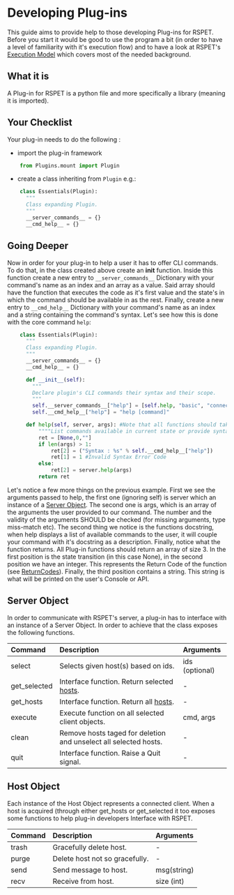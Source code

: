 # Developing Plug-ins

This guide aims to provide help to those developing Plug-ins for RSPET. Before
you start it would be good to use the program a bit (in order to have a level
of familiarity with it's execution flow) and to have a look at RSPET's
[Execution Model](/execution_model) which covers most of the needed background.

## What it is

A Plug-in for RSPET is a python file and more specifically a library (meaning it
is imported).

## Your Checklist

Your plug-in needs to do the following :

* import the plug-in framework
```py
    from Plugins.mount import Plugin
```
* create a class inheriting from `Plugin` e.g.:
```py
    class Essentials(Plugin):
      """
      Class expanding Plugin.
      """
      __server_commands__ = {}
      __cmd_help__ = {}
```

## Going Deeper

Now in order for your plug-in to help a user it has to offer CLI commands. To do
that, in the class created above create an __init__ function. Inside this function
create a new entry to `__server_commands__` Dictionary with your command's name
as an index and an array as a value. Said array should have the function that
executes the code as it's first value and the state's in which the command should
be available in as the rest. Finally, create a new entry to `__cmd_help__`
Dictionary with your command's name as an index and a string containing the
command's syntax. Let's see how this is done with the core command `help`:

```py
    class Essentials(Plugin):
      """
      Class expanding Plugin.
      """
      __server_commands__ = {}
      __cmd_help__ = {}

      def __init__(self):
        """
        Declare plugin's CLI commands their syntax and their scope.
        """
        self.__server_commands__["help"] = [self.help, "basic", "connected", "multiple"]
        self.__cmd_help__["help"] = "help [command]"

      def help(self, server, args): #Note that all functions should take those arguments.
          """"List commands available in current state or provide syntax for a command."""
          ret = [None,0,""]
          if len(args) > 1:
              ret[2] = ("Syntax : %s" % self.__cmd_help__["help"])
              ret[1] = 1 #Invalid Syntax Error Code
          else:
              ret[2] = server.help(args)
          return ret
```

Let's notice a few more things on the previous example. First we see the arguments
passed to help, the first one (ignoring self) is server which an instance of a
[Server Object](#server-object). The second one is args, which is an array of
the arguments the user provided to our command. The number and the validity of
the arguments SHOULD be checked (for missing arguments, type miss-match etc). The
second thing we notice is the functions docstring, when help displays a list of
available commands to the user, it will couple your command with it's docstring
as a description. Finally, notice what the function returns. All Plug-in functions
should return an array of size 3. In the first position is the state transition
(in this case None), in the second position we have an integer. This represents
the Return Code of the function (see [ReturnCodes](/api/#rspet-servers-returncodes)).
Finally, the third position contains a string. This string is what will be printed
on the user's Console or API.

## Server Object

In order to communicate with RSPET's server, a plug-in has to interface with an
instance of a Server Object. In order to achieve that the class exposes the following
functions.

| Command        | Description                                                      | Arguments      |
| :------------- | :--------------------------------------------------------------- | :------------- |
| select         | Selects given host(s) based on ids.                              | ids (optional) |
| get_selected   | Interface function. Return selected [hosts](#host-object).       | -              |
| get_hosts      | Interface function. Return all [hosts](#host-object).            | -              |
| execute        | Execute function on all selected client objects.                 | cmd, args      |
| clean          | Remove hosts taged for deletion and unselect all selected hosts. | -              |
| quit           | Interface function. Raise a Quit signal.                         | -              |

## Host Object

Each instance of the Host Object represents a connected client. When a host is
acquired (through either get_hosts or get_selected it too exposes some functions
to help plug-in developers Interface with RSPET.

| Command        | Description                    | Arguments      |
| :------------- | :----------------------------- | :------------- |
| trash          | Gracefully delete host.        | -              |
| purge          | Delete host not so gracefully. | -              |
| send           | Send message to host.          | msg(string)    |
| recv           | Receive from host.             | size (int)     |
